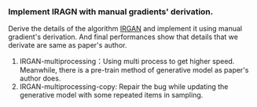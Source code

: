### Implement IRAGN with manual gradients' derivation.
Derive the details of the algorithm [IRGAN](http://delivery.acm.org/10.1145/3090000/3080786/p515-wang.pdf?ip=116.7.245.182&id=3080786&acc=ACTIVE%20SERVICE&key=BF85BBA5741FDC6E%2E5FBA890B628FA01E%2E4D4702B0C3E38B35%2E4D4702B0C3E38B35&__acm__=1529417675_0857de03d85272bf5544ae082151d644) and implement it using manual gradient's derivation. And final performances show that details that we derivate are same as paper's author.
1. IRGAN-multiprocessing：Using multi process to get higher speed. Meanwhile, there is a pre-train method of generative model as paper's author does.
2. IRGAN-multiprocessing-copy: Repair the bug while updating the generative model with some repeated items in sampling.
